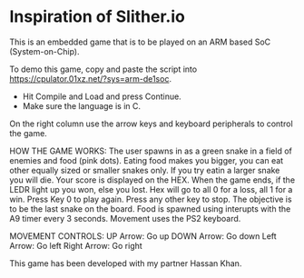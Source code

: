 # Inspiration of Slither.io

This is an embedded game that is to be played on an ARM based SoC (System-on-Chip).

To demo this game, copy and paste the script into https://cpulator.01xz.net/?sys=arm-de1soc.
- Hit Compile and Load and press Continue. 
- Make sure the language is in C. 

On the right column use the arrow keys and keyboard peripherals to control the game.

HOW THE GAME WORKS:
The user spawns in as a green snake in a field of enemies and food (pink dots). Eating food makes you bigger, you can eat other equally sized or smaller snakes only. If you try eatin a 
larger snake you will die. Your score is displayed on the HEX. When the game ends, if the LEDR light up you won, else you lost.
Hex will go to all 0 for a loss, all 1 for a win. Press Key 0 to play again. Press any other key to stop.
The objective is to be the last snake on the board. Food is spawned using interupts with the A9 timer every 3 seconds. Movement uses the PS2 keyboard.

MOVEMENT CONTROLS:
UP Arrow: Go up
DOWN Arrow: Go down
Left Arrow: Go left
Right Arrow: Go right

This game has been developed with my partner Hassan Khan.
